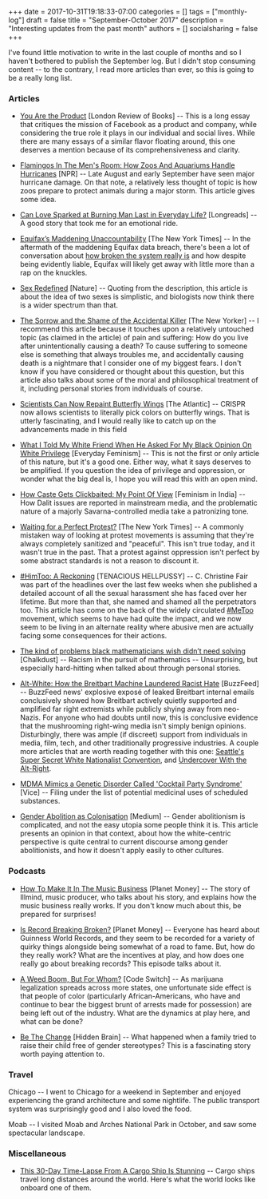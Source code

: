 +++
date = 2017-10-31T19:18:33-07:00
categories = []
tags = ["monthly-log"]
draft = false
title = "September-October 2017"
description = "Interesting updates from the past month"
authors = []
socialsharing = false
+++

I've found little motivation to write in the last couple of months and so I haven't
bothered to publish the September log. But I didn't stop consuming content -- to the
contrary, I read more articles than ever, so this is going to be a really long list.

### Articles

- [You Are the Product](https://www.lrb.co.uk/v39/n16/john-lanchester/you-are-the-product) [London Review of Books] -- This is a long essay that critiques the mission of Facebook
as a product and company, while considering the true role it plays in our individual
and social lives. While there are many essays of a similar flavor floating around, this
one deserves a mention because of its comprehensiveness and clarity.

- [Flamingos In The Men's Room: How Zoos And Aquariums Handle Hurricanes](http://www.npr.org/2017/09/07/548981618/flamingos-in-the-men-s-room-how-zoos-and-aquariums-handle-hurricanes) [NPR] -- Late August and early September have seen major hurricane damage. On that note, a relatively less thought of topic is how zoos prepare to protect animals during a major storm. This article gives some idea.

- [Can Love Sparked at Burning Man Last in Everyday Life?](https://longreads.com/2017/08/28/can-love-sparked-at-burning-man-last-in-everyday-life/) [Longreads] -- A good story that took me for an emotional ride.

- [Equifax’s Maddening Unaccountability](https://www.nytimes.com/2017/09/11/opinion/equifax-accountability-security.html) [The New York Times] -- In the aftermath of the
maddening Equifax data breach, there's been a lot of conversation about [how broken the system really is](https://www.theverge.com/2017/9/8/16276584/equifax-breach-social-security-number-broken-system) and how despite being evidently
liable, Equifax will likely get away with little more than a rap on the knuckles.

- [Sex Redefined](https://www.nature.com/news/sex-redefined-1.16943) [Nature] -- Quoting from the description, this article is about the idea of two sexes is simplistic, and biologists now think there is a wider spectrum than that.

- [The Sorrow and the Shame of the Accidental Killer](https://www.newyorker.com/magazine/2017/09/18/the-sorrow-and-the-shame-of-the-accidental-killer) [The New Yorker] --
I recommend this article because it touches upon a relatively untouched topic (as claimed in the article) of pain and suffering: How do you live after unintentionally causing a death?
To cause suffering to someone else is something that always troubles me, and accidentally causing death is a nightmare that I consider one of my biggest fears. I don't know if you have considered or thought about this question, but this article also talks about some of the moral and philosophical treatment of it, including personal stories from individuals of course.

- [Scientists Can Now Repaint Butterfly Wings](https://www.theatlantic.com/amp/article/540159/) [The Atlantic] -- CRISPR now allows scientists to literally pick colors
on butterfly wings. That is utterly fascinating, and I would really like to catch up
on the advancements made in this field

- [What I Told My White Friend When He Asked For My Black Opinion On White Privilege](https://everydayfeminism.com/2016/08/told-white-friend-black-opinion/) [Everyday Feminism] -- This is not the first or only article of this nature, but it's a good one. Either way, what it
says deserves to be amplified. If you question the idea of privilege and oppression, or wonder what the big deal is, I hope you will read this with an open mind.

- [How Caste Gets Clickbaited: My Point Of View](https://feminisminindia.com/2017/09/15/caste-click-bait/) [Feminism in India] -- How Dalit issues are reported in mainstream media, and the problematic nature of a majorly Savarna-controlled media take a patronizing tone.

- [Waiting for a Perfect Protest?](https://www.nytimes.com/2017/09/01/opinion/civil-rights-protest-resistance.html) [The New York Times] -- A commonly mistaken way of
looking at protest movements is assuming that they're always completely sanitized and
"peaceful". This isn't true today, and it wasn't true in the past. That a protest
against oppression isn't perfect by some abstract standards is not a reason to
discount it.

- [#HimToo: A Reckoning](https://shortbustoparadise.wordpress.com/2017/10/23/himtoo-a-reckoning/) [TENACIOUS HELLPUSSY] -- C. Christine Fair was part of the headlines
over the last few weeks when she published a detailed account of all the sexual harassment
she has faced over her lifetime. But more than that, she named and shamed all the
perpetrators too. This article has come on the back of the widely circulated [#MeToo](https://www.theatlantic.com/entertainment/archive/2017/10/the-movement-of-metoo/542979/) movement,
which seems to have had quite the impact, and we now seem to be living in an alternate
reality where abusive men are actually facing some consequences for their actions.

- [The kind of problems black mathematicians wish didn’t need solving](http://chalkdustmagazine.com/black-mathematician-month/kind-problems-black-mathematicians-wish-didnt-need-solving/) [Chalkdust] -- Racism in the pursuit of mathematics -- Unsurprising, but especially hard-hitting when talked about
through personal stories.

- [Alt-White: How the Breitbart Machine Laundered Racist Hate](https://www.buzzfeed.com/josephbernstein/heres-how-breitbart-and-milo-smuggled-white-nationalism?utm_term=.eu0xEAaNP#.of3POGAjR) [BuzzFeed] -- BuzzFeed news' explosive exposé of leaked Breitbart internal emails conclusively showed how Breitbart actively quietly supported and amplified far right extremists while publicly shying away from neo-Nazis. For anyone who had doubts until now,
this is conclusive evidence that the mushrooming right-wing media isn't simply benign opinions. Disturbingly, there was ample (if discreet) support from individuals in media, film, tech, and other traditionally progressive industries. A couple more articles that
are worth reading together with this one: [Seattle's Super Secret White Nationalist Convention](https://www.thestranger.com/news/2017/10/04/25451102/we-snuck-into-seattles-super-secret-white-nationalist-convention), and [Undercover With the Alt-Right](https://www.nytimes.com/2017/09/19/opinion/alt-right-white-supremacy-undercover.html).

- [MDMA Mimics a Genetic Disorder Called 'Cocktail Party Syndrome'](https://tonic.vice.com/en_us/article/ywzjym/mdma-mimics-a-genetic-disorder-called-cocktail-party-syndrome) [Vice] -- Filing under the list of potential medicinal uses of scheduled substances.

- [Gender Abolition as Colonisation](https://medium.com/gender-2-0/gender-abolition-as-colonisation-f32b55505e38) [Medium] -- Gender abolitionism is complicated, and not the easy utopia some people think it is. This article presents an opinion in that context, about how the white-centric perspective is quite central to
current discourse among gender abolitionists, and how it doesn't apply easily to other cultures.

### Podcasts

- [How To Make It In The Music Business](http://www.npr.org/sections/money/2017/09/15/551236508/episode-794-how-to-make-it-in-the-music-business) [Planet Money] -- The story of Illmind, music producer, who talks about his story, and explains how the music
business really works. If you don't know much about this, be prepared for surprises!

- [Is Record Breaking Broken?](http://www.npr.org/sections/money/2017/09/20/552203402/episode-795-is-record-breaking-broken) [Planet Money] -- Everyone has heard about Guinness World Records, and they seem to be recorded for a variety of quirky things alongside being somewhat of a road to fame. But, how do they really work? What are the incentives at play,
and how does one really go about breaking records? This episode talks about it.

- [A Weed Boom, But For Whom?](http://www.npr.org/templates/transcript/transcript.php?storyId=551878709) [Code Switch] -- As marijuana legalization spreads across more states,
one unfortunate side effect is that people of color (particularly African-Americans, who have and continue to bear the biggest brunt of arrests made for possession) are being left
out of the industry. What are the dynamics at play here, and what can be done?

- [Be The Change](http://www.npr.org/2017/10/02/555180786/can-a-child-be-raised-free-of-gender-stereotypes-this-family-tried) [Hidden Brain] -- What happened when a family tried to raise their child free of gender stereotypes? This is a fascinating story worth paying attention to.

### Travel

Chicago -- I went to Chicago for a weekend in September and enjoyed experiencing the grand architecture
and some nightlife. The public transport system was surprisingly good and I also loved the food.

Moab -- I visited Moab and Arches National Park in October, and saw some spectacular landscape.

### Miscellaneous

- [This 30-Day Time-Lapse From A Cargo Ship Is Stunning](https://digg.com/2017/cargo-ship-time-lapse) -- Cargo ships travel long distances around the world. Here's what the world looks like onboard one of them.
